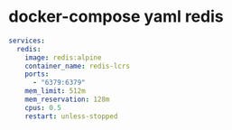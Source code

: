 # docker-compose yaml redis

```yaml
services:
  redis:
    image: redis:alpine
    container_name: redis-lcrs
    ports:
      - "6379:6379"
    mem_limit: 512m
    mem_reservation: 128m
    cpus: 0.5
    restart: unless-stopped
```
